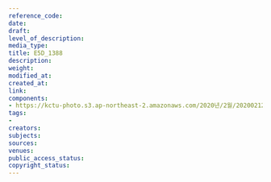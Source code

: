 ```yaml
---
reference_code: 
date: 
draft: 
level_of_description: 
media_type: 
title: E5D_1388
description: 
weight: 
modified_at: 
created_at: 
link: 
components:
- https://kctu-photo.s3.ap-northeast-2.amazonaws.com/2020년/2월/20200212_영남대의료원+고공농성+해단집회/E5D_1388.jpg
tags:
- 
creators: 
subjects: 
sources: 
venues: 
public_access_status: 
copyright_status: 
---
```

